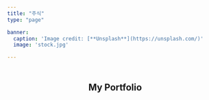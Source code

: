 ```yaml
---
title: "주식"
type: "page"

banner:
  caption: 'Image credit: [**Unsplash**](https://unsplash.com/)'
  image: 'stock.jpg'

---
```


<div class="portfolio-section">
  <h2>My Portfolio</h2>
  <div class="chart-container" style="position: relative; height:40vh; width:80vw">
    <canvas id="myPieChart"></canvas>
  </div>
</div>

<script src="https://cdn.jsdelivr.net/npm/chart.js"></script>
<script>
  var ctx = document.getElementById('myPieChart').getContext('2d');
  var myPieChart = new Chart(ctx, {
    type: 'doughnut',
    data: {
      labels: ['엔비디아', '테슬라', 'FTAI', 'SK텔레콤'],
      datasets: [{
        label: '포트폴리오',
        data: [12, 19, 3, 5],
        backgroundColor: [
          'rgba(255, 99, 132, 0.6)',
          'rgba(54, 162, 235, 0.6)',
          'rgba(255, 206, 86, 0.6)',
          'rgba(75, 192, 192, 0.6)',
        ],
        borderColor: [
          'rgba(255, 99, 132, 1)',
          'rgba(54, 162, 235, 1)',
          'rgba(255, 206, 86, 1)',
          'rgba(75, 192, 192, 1)',
        ],
        borderWidth: 1
      }]
    },
    options: {
      responsive: true,
      plugins: {
        legend: {
          position: 'top',
        },
        tooltip: {
          callbacks: {
            label: function(tooltipItem) {
              return tooltipItem.label + ': ' + tooltipItem.raw + '%';
            }
          }
        }
      }
    }
  });
</script>

<style>
.portfolio-section {
  text-align: center;
  margin: 50px 0;
}

.chart-container {
  margin: 0 auto;
}
</style>
